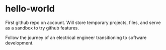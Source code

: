# hello-world
First github repo on account. Will store temporary projects, files, and serve as a sandbox to try github features.

Follow the journey of an electrical engineer transitioning to software development.

